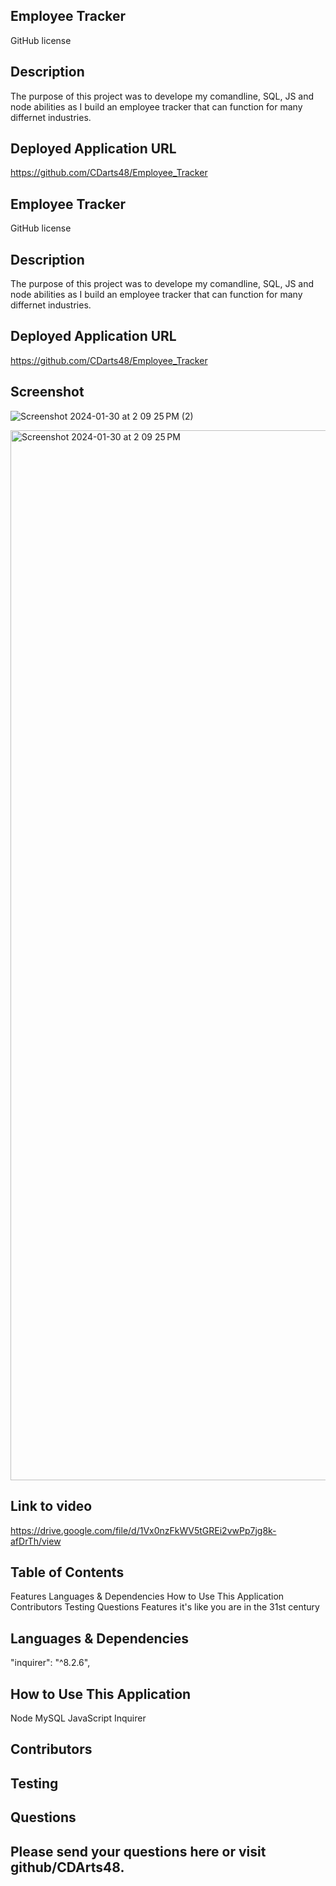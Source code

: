 ## Employee Tracker
GitHub license

## Description
The purpose of this project was to develope my comandline, SQL, JS and node abilities as I build an employee tracker that can function for many differnet industries.

## Deployed Application URL
https://github.com/CDarts48/Employee_Tracker

## Employee Tracker
GitHub license

## Description
The purpose of this project was to develope my comandline, SQL, JS and node abilities as I build an employee tracker that can function for many differnet industries.

## Deployed Application URL
https://github.com/CDarts48/Employee_Tracker

## Screenshot
![Screenshot 2024-01-30 at 2 09 25 PM (2)](https://github.com/CDarts48/Employee_Tracker/assets/137344214/31259668-83b7-4219-9980-c81514e1b5f6)

<img width="1680" alt="Screenshot 2024-01-30 at 2 09 25 PM" src="https://github.com/CDarts48/Employee_Tracker/assets/137344214/5b4b80f6-b51e-4c4f-b396-6116118b4815">

## Link to video
https://drive.google.com/file/d/1Vx0nzFkWV5tGREi2vwPp7jg8k-afDrTh/view

## Table of Contents
Features
Languages & Dependencies
How to Use This Application
Contributors
Testing
Questions
Features
it's like you are in the 31st century

## Languages & Dependencies
"inquirer": "^8.2.6",

## How to Use This Application
Node MySQL JavaScript Inquirer

## Contributors
## Testing
## Questions
## Please send your questions here or visit github/CDArts48.
